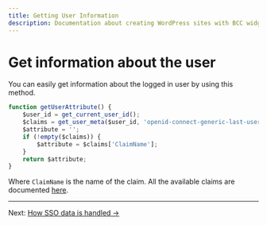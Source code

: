 ```yaml
---
title: Getting User Information
description: Documentation about creating WordPress sites with BCC widgets and plugins
---
```


# Get information about the user

You can easily get information about the logged in user by using this method.

````js
function getUserAttribute() {
    $user_id = get_current_user_id();
    $claims = get_user_meta($user_id, 'openid-connect-generic-last-user-claim', true);
    $attribute = '';
    if (!empty($claims)) {
        $attribute = $claims['ClaimName'];
    }
    return $attribute;
}
````

Where ``ClaimName`` is the name of the claim. All the available claims are documented [here](/_docs/bcc-signon/openid-connect#get-information-about-the-user).


---

Next: [How SSO data is handled →](sso-data-handling.md)
